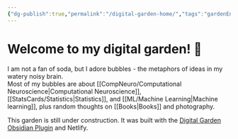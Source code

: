 ```yaml
---
{"dg-publish":true,"permalink":"/digital-garden-home/","tags":"gardenEntry"}
---
```



# Welcome to my digital garden! 🌱
I am not a fan of soda, but I adore bubbles - the metaphors of ideas in my watery noisy brain.   
Most of my bubbles are about [[CompNeuro/Computational Neuroscience\|Computational Neuroscience]], [[StatsCards/Statistics\|Statistics]], and [[ML/Machine Learning\|Machine learning]], plus random thoughts on [[Books\|Books]] and photography. 

This garden is still under construction. 
It was built with the [Digital Garden Obsidian Plugin](https://github.com/oleeskild/Obsidian-Digital-Garden) and Netlify.